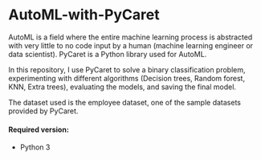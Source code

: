 # AutoML-with-PyCaret

AutoML is a field where the entire machine learning process is abstracted with very little to no code input by a human (machine learning engineer or data scientist). PyCaret is a Python library used for AutoML.

In this repository, I use PyCaret to solve a binary classification problem, experimenting with different algorithms (Decision trees, Random forest, KNN, Extra trees), evaluating the models, and saving the final model. 

The dataset used is the employee dataset, one of the sample datasets provided by PyCaret.

#### Required version:
- Python 3
